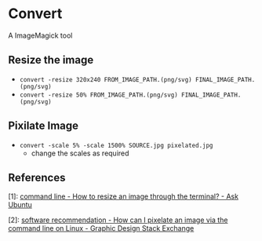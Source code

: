 # Convert

A ImageMagick tool

## Resize the image

- `convert -resize 320x240 FROM_IMAGE_PATH.(png/svg) FINAL_IMAGE_PATH.(png/svg)`
- `convert -resize 50% FROM_IMAGE_PATH.(png/svg) FINAL_IMAGE_PATH.(png/svg)`

## Pixilate Image

- `convert -scale 5% -scale 1500% SOURCE.jpg pixelated.jpg`
  - change the scales as required

## References

[1]: [command line - How to resize an image through the terminal? - Ask Ubuntu](https://askubuntu.com/questions/271776/how-to-resize-an-image-through-the-terminal)

[2]: [software recommendation - How can I pixelate an image via the command line on Linux - Graphic Design Stack Exchange](https://graphicdesign.stackexchange.com/questions/8422/how-can-i-pixelate-an-image-via-the-command-line-on-linux)